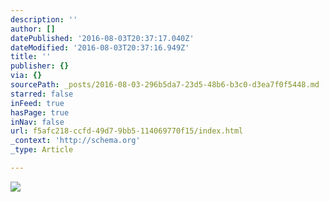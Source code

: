 ```yaml
---
description: ''
author: []
datePublished: '2016-08-03T20:37:17.040Z'
dateModified: '2016-08-03T20:37:16.949Z'
title: ''
publisher: {}
via: {}
sourcePath: _posts/2016-08-03-296b5da7-23d5-48b6-b3c0-d3ea7f0f5448.md
starred: false
inFeed: true
hasPage: true
inNav: false
url: f5afc218-ccfd-49d7-9bb5-114069770f15/index.html
_context: 'http://schema.org'
_type: Article

---
```

![](https://the-grid-user-content.s3-us-west-2.amazonaws.com/70c0c8f1-3bd6-4709-a171-081cfa88aaf1.jpg)